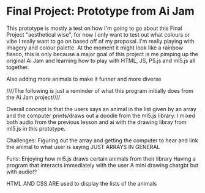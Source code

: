 # Final Project: Prototype from Ai Jam

This prototype is mostly a test on how I'm going to go about this Final Project "aesthetical wise", for now I only want to test out what colours or vibe I really want to go on based off of my proposal. I'm really playing with imagery and colour palette. At the moment it might look like a rainbow fiasco, this is only because a major goal of this project is me pimping up the original Ai Jam and learning how to play with HTML, JS, P5.js and ml5.js all together. 

Also adding more animals to make it funner and more diverse







////The following is just a reminder of what this program initially does from the Ai Jam project////

Overall concept is that the users says an animal in the list given by an array and the computer prints/draws out a doodle from the ml5.js library. I mixed both audio from the previous lesson and ai with the drawing libray from ml5.js in this prototype. 

Challenges: 
Figuring out the array and getting the computer to hear and link the animal to what user is saying 
JUST ARRAYS IN GENERAL

Funs: 
Enjoying how ml5.js draws certain animals from their library 
Having a program that interacts immediately with the user 
A mini drawing chatgbt but with audio!?

HTML AND CSS ARE used to display the lists of the animals